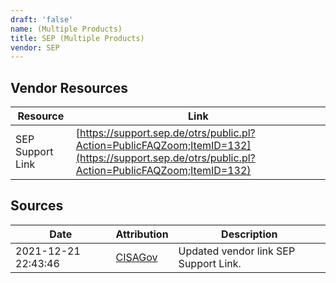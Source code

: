 ```yaml
---
draft: 'false'
name: (Multiple Products)
title: SEP (Multiple Products)
vendor: SEP
---
```


## Vendor Resources
| Resource | Link |
| --- | --- |
| SEP Support Link | [https://support.sep.de/otrs/public.pl?Action=PublicFAQZoom;ItemID=132](https://support.sep.de/otrs/public.pl?Action=PublicFAQZoom;ItemID=132) |



## Sources
| Date | Attribution | Description |
| --- | --- | --- |
| 2021-12-21 22:43:46 | [CISAGov](https://raw.githubusercontent.com/cisagov/log4j-affected-db/develop/README.md) | Updated vendor link SEP Support Link.  |
